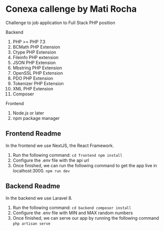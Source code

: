 # Conexa callenge by Mati Rocha
Challenge to job application to Full Stack PHP position

Backend

1. PHP >= PHP 7.3
2. BCMath PHP Extension
3. Ctype PHP Extension
4. Fileinfo PHP extension
5. JSON PHP Extension
6. Mbstring PHP Extension
7. OpenSSL PHP Extension
8. PDO PHP Extension
9. Tokenizer PHP Extension
10. XML PHP Extension
11. Composer

Frontend

1. Node.js or later
2. npm package manager

## Frontend Readme

In the frontend we use NextJS, the React Framework. 
1. Run the following command:
``
    cd frontend
    npm install
``
2. Configure the .env file with the api url
3. Once finished, we can run the following command to get the app live in localhost:3000.
``
    npm run dev
``

## Backend Readme
In the backend we use Laravel 8.
1. Run the following command:
``
    cd backend
    composer install
``
2. Configure the .env file with MIN and MAX random numbers
3. Once finished, we can serve our app by running the following command
 ``
    php artisan serve
``